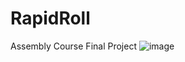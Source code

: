 # RapidRoll
Assembly Course Final Project
![image](https://user-images.githubusercontent.com/57450036/148088730-1cdae9df-39c4-4baf-96df-a6ee7d097415.png)
